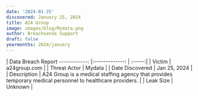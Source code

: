 ```yaml
---
date: '2024-01-25'
discovered: January 25, 2024
title: A24 Group
image: images/blog/Mydata.png
author: Breachsense Support
draft: false
yearmonths: 2024/january
---
```



| Data Breach Report
------------:     |:-------------:    | :-----:|
| Victim      | a24group.com      | 
| Threat Actor      | Mydata      | 
| Date Discovered      | Jan 25, 2024      | 
| Description      | A24 Group is a medical staffing agency that provides temporary medical personnel to healthcare providers.      | 
| Leak Size      | Unknown      | 


